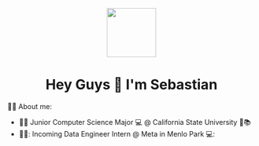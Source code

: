 <div id="header" align="center">
    <img src="https://media.giphy.com/media/ao9DUiTKH60XS/giphy.gif" width = "100">
</div>

<h1 align="center">Hey Guys 👋 I'm Sebastian</h1>

👨‍💻 About me:

- :student: Junior Computer Science Major 💻 @ California State University 🏫📚 
- 🧑‍💻: Incoming Data Engineer Intern @ Meta in Menlo Park 💻:
